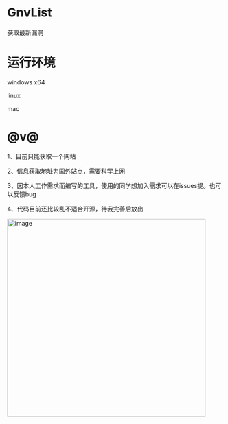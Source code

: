 # GnvList
获取最新漏洞

# 运行环境
windows x64

linux

mac 

# @v@

1、目前只能获取一个网站

2、信息获取地址为国外站点，需要科学上网

3、因本人工作需求而编写的工具，使用的同学想加入需求可以在issues提。也可以反馈bug

4、代码目前还比较乱不适合开源，待我完善后放出

<img width="462" alt="image" src="https://user-images.githubusercontent.com/40543458/153545467-5f132a96-13af-4476-ba8f-7825a3665aa7.png">
